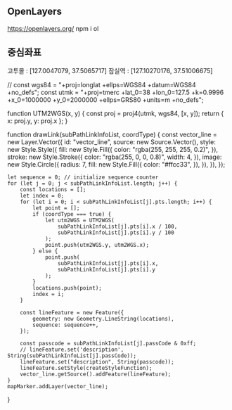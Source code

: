 ## OpenLayers

https://openlayers.org/
npm i ol

## 중심좌표

고투몰 : [127.0047079, 37.5065717]
잠실역 : [127.10270176, 37.51006675]

//
const wgs84 = "+proj=longlat +ellps=WGS84 +datum=WGS84 +no_defs";
const utmk =
"+proj=tmerc +lat_0=38 +lon_0=127.5 +k=0.9996 +x_0=1000000 +y_0=2000000 +ellps=GRS80 +units=m +no_defs";

function UTM2WGS(x, y) {
const proj = proj4(utmk, wgs84, [x, y]);
return { x: proj.y, y: proj.x };
}

function drawLink(subPathLinkInfoList, coordType) {
const vector_line = new Layer.Vector({
id: "vector_line",
source: new Source.Vector(),
style: new Style.Style({
fill: new Style.Fill({
color: "rgba(255, 255, 255, 0.2)",
}),
stroke: new Style.Stroke({
color: "rgba(255, 0, 0, 0.8)",
width: 4,
}),
image: new Style.Circle({
radius: 7,
fill: new Style.Fill({
color: "#ffcc33",
}),
}),
}),
});

    let sequence = 0; // initialize sequence counter
    for (let j = 0; j < subPathLinkInfoList.length; j++) {
        const locations = [];
        let index = 0;
        for (let i = 0; i < subPathLinkInfoList[j].pts.length; i++) {
            let point = [];
            if (coordType === true) {
                let utm2WGS = UTM2WGS(
                    subPathLinkInfoList[j].pts[i].x / 100,
                    subPathLinkInfoList[j].pts[i].y / 100
                );
                point.push(utm2WGS.y, utm2WGS.x);
            } else {
                point.push(
                    subPathLinkInfoList[j].pts[i].x,
                    subPathLinkInfoList[j].pts[i].y
                );
            }
            locations.push(point);
            index = i;
        }

        const lineFeature = new Feature({
            geometry: new Geometry.LineString(locations),
            sequence: sequence++,
        });

        const passcode = subPathLinkInfoList[j].passCode & 0xff;
        // lineFeature.set('description', String(subPathLinkInfoList[j].passCode));
        lineFeature.set("description", String(passcode));
        lineFeature.setStyle(createStyleFunction);
        vector_line.getSource().addFeature(lineFeature);
    }
    mapMarker.addLayer(vector_line);

}
